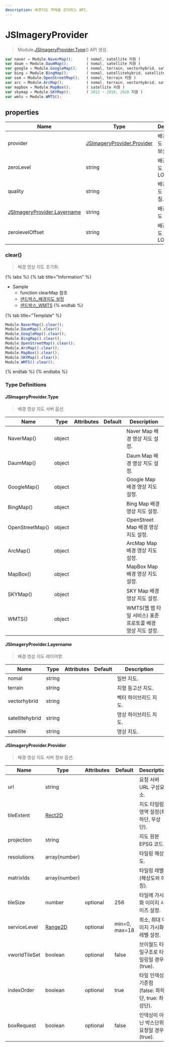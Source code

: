 ```yaml
---
description: 배경지도 객체를 관리하는 API.
---
```


# JSImageryProvider

> Module.[JSImageryProvider.Type](jsImageryProvider.md#jsimageryprovider.type)() API 생성.

```javascript
var naver = Module.NaverMap();		( nomal, satellite 지원 )
var daum = Module.DaumMap();		( nomal, satellite 지원 )
var google = Module.GoogleMap();	( nomal, terrain, vectorhybrid, satellitehybrid, satellite 지원 )
var bing = Module.BingMap();		( nomal, satellitehybrid, satellite 지원 )
var osm = Module.OpenStreetMap();	( nomal, terrain 지원 )
var arc = Module.ArcMap();			( nomal, terrain, vectorhybrid, satellite 지원 )
var mapbox = Module.MapBox();		( satellite 지원 )
var skymap = Module.SKYMap();		( 2012 ~ 2018, 2020 지원 )
var wmts = Module.WMTS();		
```

## properties

| Name            | Type                                                                          | Description              |
| --------------- | ----------------------------------------------------------------------------- | ------------------------ |
| provider        | [JSImageryProvider.Provider](JSImageryProvider.md#JSImageryProvider.provider) | 배경 영상 지도 타일링 정보설정.       |
| zeroLevel       | string                                                                        | 배경 영상 지도 이미지 LOD.        |
| quality         | string                                                                        | 배경 영상 지도 이미지 품질.         |
| [JSImageryProvider.Layername](JSImageryProvider.md#JSImageryProvider.Layername)       | string                                                                        | 배경 영상 지도 레이어명.           |
| zerolevelOffset | string                                                                        | 배경 영상 지도 이미지 LOD offset. |

### clear()

> 배경 영상 지도 초기화.

{% tabs %}
{% tab title="Information" %}
* Sample
  * function clearMap 참조
  * [샌드박스\_배경지도 설정](http://sandbox.dtwincloud.com/code/main.do?id=layer\_basemap)
  * [샌드박스\_WMTS](http://sandbox.dtwincloud.com/code/main.do?id=layer\_wmts)
{% endtab %}

{% tab title="Template" %}
```javascript
Module.NaverMap().clear();
Module.DaumMap().clear();
Module.GoogleMap().clear();
Module.BingMap().clear();
Module.OpenStreetMap().clear();
Module.ArcMap().clear();
Module.MapBox().clear();
Module.SKYMap().clear();
Module.WMTS().clear();
```
{% endtab %}
{% endtabs %}

### Type Definitions

#### JSImageryProvider.Type

> 배경 영상 지도 서버 옵션.

| Name            | Type   | Attributes | Default | Description                           |
| --------------- | ------ | ---------- | ------- | ------------------------------------- |
| NaverMap()      | object |            |         | Naver Map 배경 영상 지도 설정.                |
| DaumMap()       | object |            |         | Daum Map 배경 영상 지도 설정.                 |
| GoogleMap()     | object |            |         | Google Map 배경 영상 지도 설정.               |
| BingMap()       | object |            |         | Bing Map 배경 영상 지도 설정.                 |
| OpenStreetMap() | object |            |         | OpenStreet Map 배경 영상 지도 설정.           |
| ArcMap()        | object |            |         | ArcMap Map 배경 영상 지도 설정.               |
| MapBox()        | object |            |         | MapBox Map 배경 영상 지도 설정.               |
| SKYMap()        | object |            |         | SKY Map 배경 영상 지도 설정.                  |
| WMTS()          | object |            |         | WMTS(웹 맵 타일 서비스) 표준 프로토콜 배경 영상 지도 설정. |

#### JSImageryProvider.Layername

> 배경 영상 지도 레이어명.

| Name            | Type   | Attributes | Default | Description                           |
| --------------- | ------ | ---------- | ------- | ------------------------------------- |
| nomal      	  | string |            |         | 일반 지도.                |
| terrain         | string |            |         | 지형 등고선 지도.                 |
| vectorhybrid    | string |            |         | 벡터 하이브리드 지도.               |
| satellitehybrid | string |            |         | 영상 하이브리드 지도.                 |
| satellite 	  | string |            |         | 영상 지도.           |

#### JSImageryProvider.Provider

> 배경 영상 지도 서버 정보 옵션.

| Name          | Type                                             | Attributes | Default       | Description                        |
| ------------- | ------------------------------------------------ | ---------- | ------------- | ---------------------------------- |
| url           | string                                           |            |               | 요청 서버 URL 구성요소.                    |
| tileExtent    | [Rect2D](../etc/tag-list.md#rect2d-style-type)   |            |               | 지도 타일링 영역 설정(좌하단, 우상단).            |
| projection    | string                                           |            |               | 지도 원본 EPSG 코드.                     |
| resolutions   | array(number)                                    |            |               | 타일링 해상도.                           |
| matrixIds     | array(number)                                    |            |               | 타일링 레벨(해상도와 매칭).                   |
| tileSize      | number                                           | optional   | 256           | 타일에 가시화 이미지 사이즈 설정.                |
| serviceLevel  | [Range2D](../etc/tag-list.md#range2d-style-type) | optional   | min=0, max=18 | 최소, 최대 이미지 가시화 레벨 설정.              |
| vworldTileSet | boolean                                          | optional   | false         | 브이월드 타일구조로 타일링일 경우(true).          |
| indexOrder    | boolean                                          | optional   | true          | 타일 인덱싱 기준점(false: 좌하단, true: 좌상단). |
| boxRequest    | boolean                                          | optional   | false         | 인덱싱이 아닌 박스단위 요청일 경우(true).         |
